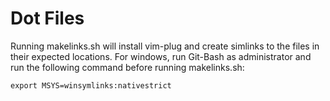 # Dot Files

Running makelinks.sh will install vim-plug and create simlinks to the files in their expected locations. For windows, run Git-Bash as administrator and run the following command before running makelinks.sh:
```
export MSYS=winsymlinks:nativestrict
```
